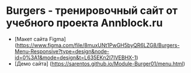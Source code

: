 # Burgers - тренировочный сайт от учебного проекта Annblock.ru

* [Макет сайта Figma] (https://www.figma.com/file/8muxUNt1PwGH5byQR6LZG8/Burgers-Menu-Responsive?type=design&node-id=0%3A1&mode=design&t=L635EKn2I7IVEBHX-1)
* [Демо сайта] (https://sarentos.github.io/Module-Burger01/menu.html)